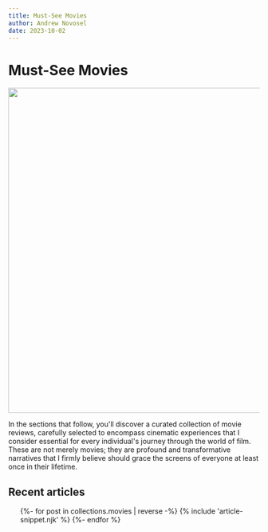 ```yaml
---
title: Must-See Movies
author: Andrew Novosel
date: 2023-10-02
---
```


<body class="bg-gray-300">
  <h1 class="text-4xl font-mono text-center m-2">Must-See Movies</h1>
  <img class="mx-auto m-5" src="/images/must-see-movies.png" width="650px" />
  <p class="text-2xl m-5">In the sections that follow, you'll discover a curated collection of movie
    reviews, carefully selected to encompass cinematic experiences that I
    consider essential for every individual's journey through the world of film.
    These are not merely movies; they are profound and transformative narratives
    that I firmly believe should grace the screens of everyone at least once in
    their lifetime.</p>

  <section id="featured-articles" class="featured-articles">
    <div class="container flow">
      <h2 class="section-title text-2xl text-center">Recent articles</h2>
      <ul role="list" class="articles__list flow text-xl m-5 leading-8">
        {%- for post in collections.movies | reverse -%} {% include
        'article-snippet.njk' %} {%- endfor %}
      </ul>
    </div>
  </section>
</body>